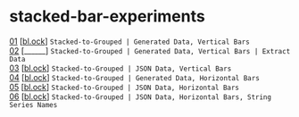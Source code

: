 # stacked-bar-experiments  

[01](01)  [[bl.ock](https://bl.ocks.org/micahstubbs/4fdc7025a6edc6f35f0423c18e78aa05)]  `Stacked-to-Grouped | Generated Data, Vertical Bars`  
[02](02)  [______]  `Stacked-to-Grouped | Generated Data, Vertical Bars | Extract Data`  
[03](03)  [[bl.ock](https://bl.ocks.org/micahstubbs/c71d79c0ee2a1f73827c32f3a2972181)]  `Stacked-to-Grouped | JSON Data, Vertical Bars`  
[04](04)  [[bl.ock](https://bl.ocks.org/micahstubbs/179bacf6b1643be54626783b14dfcd58)]  `Stacked-to-Grouped | Generated Data, Horizontal Bars`  
[05](05)  [[bl.ock](https://bl.ocks.org/micahstubbs/501e578009b75738910e47b86b493168)]  `Stacked-to-Grouped | JSON Data, Horizontal Bars`  
[06](06)  [[bl.ock](https://bl.ocks.org/micahstubbs/02f882c439e931c50e26be8dc403a775)]  `Stacked-to-Grouped | JSON Data, Horizontal Bars, String Series Names`  
